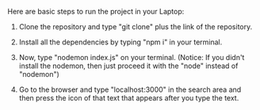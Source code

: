 Here are basic steps to run the project in your Laptop:

1) Clone the repository and type "git clone" plus the link of the repository.

2) Install all the dependencies by typing "npm i" in your terminal.

3) Now, type "nodemon index.js" on your terminal. 
   (Notice: If you didn't install the nodemon, then just proceed it with the "node" instead of "nodemon")

4) Go to the browser and type "localhost:3000" in the search area and then press the icon of that text that appears after you type the text.